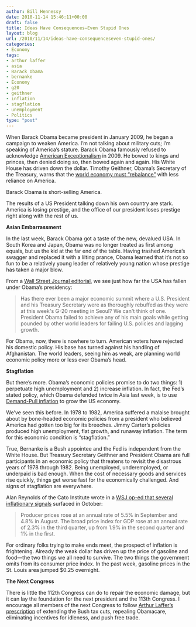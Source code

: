 ```yaml
---
author: Bill Hennessy
date: 2010-11-14 15:46:11+00:00
draft: false
title: Ideas Have Consequences—Even Stupid Ones
layout: blog
url: /2010/11/14/ideas-have-consequenceseven-stupid-ones/
categories:
- Economy
tags:
- arthur laffer
- asia
- Barack Obama
- bernanke
- Economy
- g20
- geithner
- inflation
- stagflation
- unemployment
- Politics
type: "post"
---
```


When Barack Obama became president in January 2009, he began a campaign to weaken America. I’m not talking about military cuts; I’m speaking of America’s stature. Barack Obama famously refused to acknowledge [American Exceptionalism](https://www.realclearpolitics.com/articles/2009/10/26/promises_personality_cults_and_american_exceptionalism_98878.html) in 2009. He bowed to kings and princes, then denied doing so, then bowed again and again. His White House has driven down the dollar. Timothy Geithner, Obama’s Secretary of the Treasury, warns that the [world economy must “rebalance”](https://economictimes.indiatimes.com/news/international-business/Geithner-wants-rebalanced-world-economy-report/articleshow/6784960.cms) with less reliance on America.

 

Barack Obama is short-selling America. 

 

The results of a US President talking down his own country are stark. America is losing prestige, and the office of our president loses prestige right along with the rest of us.

 

**Asian Embarrassment**

 

In the last week, Barack Obama got a taste of the new, devalued USA. In South Korea and Japan, Obama was no longer treated as first among equals, but us the kid at the far end of the table. Having trashed America’s swagger and replaced it with a lilting prance, Obama learned that it’s not so fun to be a relatively young leader of relatively young nation whose prestige has taken a major blow.

 

From a [Wall Street Journal editorial](https://online.wsj.com/article/SB10001424052748704462704575609770024501384.html?mod=WSJ_Opinion_LEADTop), we see just how far the USA has fallen under Obama’s presidency:

 

>   
> 
> Has there ever been a major economic summit where a U.S. President and his Treasury Secretary were as thoroughly rebuffed as they were at this week's G-20 meeting in Seoul? We can't think of one. President Obama failed to achieve any of his main goals while getting pounded by other world leaders for failing U.S. policies and lagging growth.
> 
> 

 

For Obama, now, there is nowhere to turn. American voters have rejected his domestic policy. His base has turned against his handling of Afghanistan. The world leaders, seeing him as weak, are planning world economic policy more or less over Obama’s head. 

 

**Stagflation**

 

But there’s more. Obama’s economic policies promise to do two things: 1) perpetuate high unemployment and 2) increase inflation. In fact, the Fed’s stated policy, which Obama defended twice in Asia last week, is to use [Demand-Pull inflation](https://online.wsj.com/article/SB10001424052702303467004575574610003111250.html?KEYWORDS=bernanke) to grow the US economy.

 

We’ve seen this before. In 1978 to 1982, America suffered a malaise brought about by bone-headed economic policies from a president who believed America had gotten too big for its breeches. Jimmy Carter’s policies produced high unemployment, flat growth, and runaway inflation. The term for this economic condition is “stagflation.”

 

True, Bernanke is a Bush appointee and the Fed is independent from the White House. But Treasury Secretary Geithner and President Obama are full participants in an economic policy that threatens to revisit the disastrous years of 1978 through 1982. Being unemployed, underemployed, or underpaid is bad enough. When the cost of necessary goods and services rise quickly, things get worse fast for the economically challenged. And signs of stagflation are everywhere.

 

Alan Reynolds of the Cato Institute wrote in a [WSJ op-ed that several inflationary signals](https://online.wsj.com/article/SB10001424052702303467004575574610003111250.html?KEYWORDS=bernanke) surfaced in October:

 

>   
> 
> Producer prices rose at an annual rate of 5.5% in September and 4.8% in August. The broad price index for GDP rose at an annual rate of 2.3% in the third quarter, up from 1.9% in the second quarter and 1% in the first.
> 
> 

 

For ordinary folks trying to make ends meet, the prospect of inflation is frightening. Already the weak dollar has driven up the price of gasoline and food—the two things we all need to survive. The two things the government omits from its consumer price index. In the past week, gasoline prices in the St. Louis area jumped $0.25 overnight.

 

**The Next Congress**

 

There is little the 112th Congress can do to repair the economic damage, but it can lay the foundation for the next president and the 113th Congress. I encourage all members of the next Congress to follow [Arthur Laffer’s prescription](https://online.wsj.com/article/SB10001424052748703514904575602912888140050.html?KEYWORDS=arthur+laffer) of extending the Bush tax cuts, repealing Obamacare, eliminating incentives for idleness, and push free trade.
